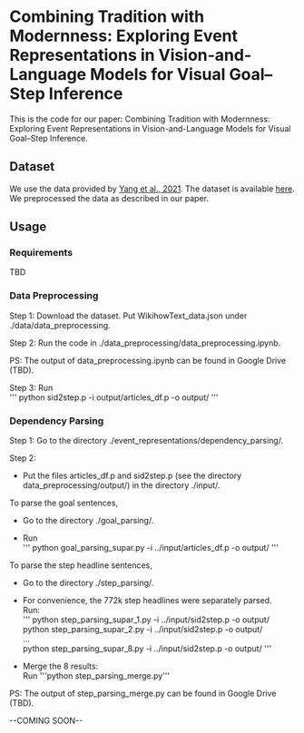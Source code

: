 # Combining Tradition with Modernness: Exploring Event Representations in Vision-and-Language Models for Visual Goal–Step Inference

This is the code for our paper: Combining Tradition with Modernness: Exploring Event Representations in Vision-and-Language Models for Visual Goal–Step Inference.

## Dataset
We use the data provided by [Yang et al., 2021](https://arxiv.org/abs/2104.05845). The dataset is available [here](https://drive.google.com/drive/folders/1hjjcNSUSqv8AbA7R-5lIKmui-ySCEWJw?usp=sharing). We preprocessed the data as described in our paper.

## Usage

### Requirements
TBD

### Data Preprocessing
Step 1: Download the dataset. Put WikihowText_data.json under ./data/data_preprocessing.

Step 2: Run the code in ./data_preprocessing/data_preprocessing.ipynb.

PS: The output of data_preprocessing.ipynb can be found in Google Drive (TBD).

Step 3: Run  
'''
python sid2step.p -i output/articles_df.p -o output/
'''

### Dependency Parsing
Step 1: Go to the directory ./event_representations/dependency_parsing/.

Step 2:

- Put the files articles_df.p and sid2step.p (see the directory data_preprocessing/output/) in the directory ./input/.

To parse the goal sentences, 

- Go to the directory ./goal_parsing/.

- Run  
  '''
  python goal_parsing_supar.py -i ../input/articles_df.p -o output/
  '''

To parse the step headline sentences,

- Go to the directory ./step_parsing/.

- For convenience, the 772k step headlines were separately parsed.  
  Run:  
  	'''
	python step_parsing_supar_1.py -i ../input/sid2step.p -o output/  
	python step_parsing_supar_2.py -i ../input/sid2step.p -o output/  
	...  
	python step_parsing_supar_8.py -i ../input/sid2step.p -o output/
	'''
  
- Merge the 8 results:  
	Run '''python step_parsing_merge.py'''

PS: The output of step_parsing_merge.py can be found in Google Drive (TBD).

--COMING SOON--

